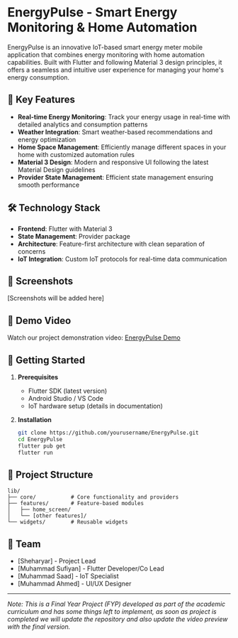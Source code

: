 # EnergyPulse - Smart Energy Monitoring & Home Automation

EnergyPulse is an innovative IoT-based smart energy meter mobile application that combines energy monitoring with home automation capabilities. Built with Flutter and following Material 3 design principles, it offers a seamless and intuitive user experience for managing your home's energy consumption.

## 🌟 Key Features

- **Real-time Energy Monitoring**: Track your energy usage in real-time with detailed analytics and consumption patterns
- **Weather Integration**: Smart weather-based recommendations and energy optimization
- **Home Space Management**: Efficiently manage different spaces in your home with customized automation rules
- **Material 3 Design**: Modern and responsive UI following the latest Material Design guidelines
- **Provider State Management**: Efficient state management ensuring smooth performance

## 🛠️ Technology Stack

- **Frontend**: Flutter with Material 3
- **State Management**: Provider package
- **Architecture**: Feature-first architecture with clean separation of concerns
- **IoT Integration**: Custom IoT protocols for real-time data communication

## 📱 Screenshots

[Screenshots will be added here]

## 🎥 Demo Video

Watch our project demonstration video: [EnergyPulse Demo](https://drive.google.com/file/d/1SSD7UpS0a4wFY4o4jYCA2tvgx7JoPuEe/view?usp=drive_link)

## 🚀 Getting Started

1. **Prerequisites**
   - Flutter SDK (latest version)
   - Android Studio / VS Code
   - IoT hardware setup (details in documentation)

2. **Installation**
   ```bash
   git clone https://github.com/yourusername/EnergyPulse.git
   cd EnergyPulse
   flutter pub get
   flutter run
   ```

## 📁 Project Structure

```
lib/
├── core/           # Core functionality and providers
├── features/       # Feature-based modules
│   ├── home_screen/
│   └── [other features]/
└── widgets/        # Reusable widgets
```

## 👥 Team

- [Sheharyar] - Project Lead
- [Muhammad Sufiyan] - Flutter Developer/Co Lead
- [Muhammad Saad] - IoT Specialist
- [Muhammad Ahmed] - UI/UX Designer



---

*Note: This is a Final Year Project (FYP) developed as part of the academic curriculum and has some things left to implement, as soon as project is completed we will update the repository and also update the video preview with the final version.*
